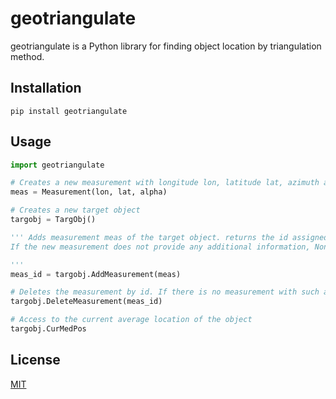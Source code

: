 # geotriangulate

geotriangulate is a Python library for finding object location by triangulation method.

## Installation
```shell
pip install geotriangulate
```

## Usage

```python
import geotriangulate

# Creates a new measurement with longitude lon, latitude lat, azimuth alpha
meas = Measurement(lon, lat, alpha)

# Creates a new target object
targobj = TargObj()

''' Adds measurement meas of the target object. returns the id assigned to the measurement. 
If the new measurement does not provide any additional information, None is returned

'''
meas_id = targobj.AddMeasurement(meas)

# Deletes the measurement by id. If there is no measurement with such an id, an error is thrown
targobj.DeleteMeasurement(meas_id)

# Access to the current average location of the object
targobj.CurMedPos

```


## License

[MIT](https://choosealicense.com/licenses/mit/)
